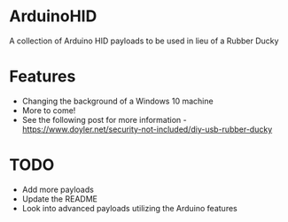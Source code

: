 # ArduinoHID
A collection of Arduino HID payloads to be used in lieu of a Rubber Ducky

# Features
* Changing the background of a Windows 10 machine
* More to come!
* See the following post for more information - https://www.doyler.net/security-not-included/diy-usb-rubber-ducky

# TODO
* Add more payloads
* Update the README
* Look into advanced payloads utilizing the Arduino features